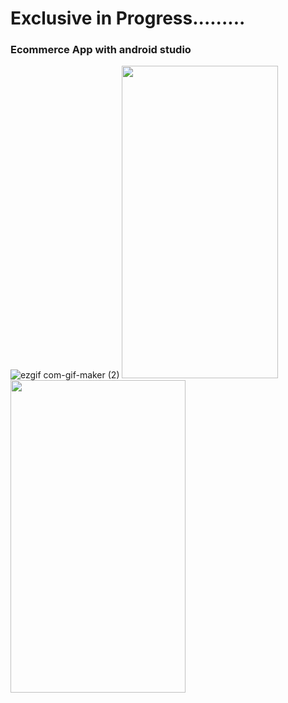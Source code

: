 # Exclusive in Progress.........
### Ecommerce App with android studio
![ezgif com-gif-maker (2)](https://user-images.githubusercontent.com/72886722/184281296-744b7f71-f8d5-40d4-bd25-55c1b60c1828.gif)
<img height="500" width = "250" src="https://user-images.githubusercontent.com/72886722/187088658-97a7876a-0feb-43c6-8bc5-471330094a89.png">
<img height ="500" width = "280" src="https://user-images.githubusercontent.com/72886722/187088652-6a2e4dbd-e7c6-4ef0-b8ac-e046ead21b17.png">

